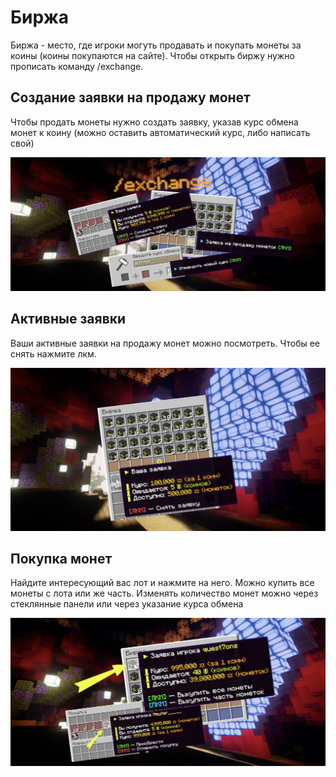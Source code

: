 # Биржа

Биржа - место, где игроки могуть продавать и покупать монеты за коины (коины покупаются на сайте). Чтобы открыть биржу нужно прописать команду /exchange.

## Создание заявки на продажу монет

Чтобы продать монеты нужно создать заявку, указав курс обмена монет к коину (можно оставить автоматический курс, либо написать свой)

![Демонстрация создания заявки на продажу монет](./assets/Birga.png)

## Активные заявки

Ваши активные заявки на продажу монет можно посмотреть. Чтобы ее снять нажмите лкм.

![Демонстрация активной заявки](./assets/Activ.png)

## Покупка монет

Найдите интересующий вас лот и нажмите на него. Можно купить все монеты с лота или же часть. Изменять количество монет можно через стеклянные панели или через указание курса обмена

![Демонстрация покупки монет](./assets/pokupka.png)
